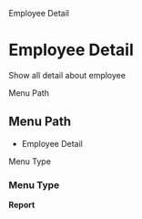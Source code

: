 
Employee Detail
# Employee Detail


Show all detail about employee

Menu Path
## Menu Path



- Employee Detail

Menu Type
### Menu Type

**Report**

